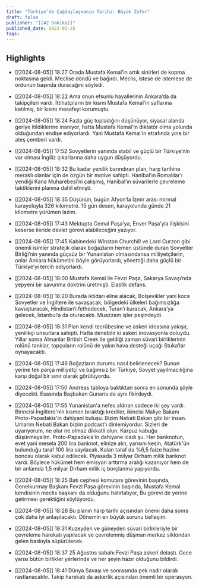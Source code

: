```yaml
---
title: "Türkiye’de Çağdaşlaşmanın Tarihi: Büyük Zafer"
draft: false
publisher: "[[42 Dakika]]"
published_date: 2022-03-25
tags:
---
```



## Highlights
* [[2024-08-05]] 18:27  Orada Mustafa Kemal’in artık sinirleri de kopma noktasına geldi. Meclise döndü ve bağırdı. Meclis, istese de istemese de ordunun başında duracağını söyledi.

* [[2024-08-05]] 18:22  Ama onun efsunlu hayallerinin Ankara’da da takipçileri vardı. İttihatçıların bir kısmı Mustafa Kemal’in saflarına katılmış, bir kısmı mesafeyi korumuştu.

* [[2024-08-05]] 18:24  Fazla güç topladığını düşünüyor, siyasal alanda geriye itildiklerine inanıyor, hatta Mustafa Kemal’in diktatör olma yolunda olduğundan endişe ediyorlardı. Yani Mustafa Kemal’in etrafında yine bir ateş çemberi vardı.

* [[2024-08-05]] 17:52  Sovyetlerin yanında stabil ve güçlü bir Türkiye’nin var olması İngiliz çıkarlarına daha uygun düşüyordu.

* [[2024-08-05]] 18:32  Bu kadar yenilik barındıran plan, harp tarihine meraklı olanlar için de özgün bir motive sahipti. Hanibal’ın Romalılar’ı yendiği Kana Muharebesi’ni çalışmış, Hanibal’ın süvarilerle çevreleme taktiklerini planına dahil etmişti.

* [[2024-08-05]] 18:35  Düşünün, bugün Afyon’la İzmir arası normal karayoluyla 326 kilometre. 15 gün desen, karayolunda günde 21 kilometre yürümen lazım.

* [[2024-08-05]] 17:43  Mektupta Cemal Paşa’ya, Enver Paşa’yla ilişkisini keserse ileride devlet görevi alabileceğini yazıyor.

* [[2024-08-05]] 17:45  Kabinedeki Winston Churchill ve Lord Curzon gibi önemli isimler stratejik olarak boğazların hemen üstünde duran Sovyetler Birliği’nin yanında güçsüz bir Yunanistan olmasındansa milliyetçilerin, onlar Ankara hükümetini böyle görüyorlardı, yönettiği daha güçlü bir Türkiye’yi tercih ediyorlardı.

* [[2024-08-05]] 18:00  Mustafa Kemal ile Fevzi Paşa, Sakarya Savaşı’nda yepyeni bir savunma doktrini üretmişti. Elastik defans.

* [[2024-08-05]] 18:20  Burada iktidarı eline alacak, Bolşevikler yani koca Sovyetler ve İngiltere ile savaşacak, bölgedeki ülkeleri bağımsızlığa kavuşturacak, Hindistan’ı fethedecek, Turan’ı kuracak, Ankara’ya gelecek, İstanbul’a da oturacaktı. Muazzam işler peşindeydi.

* [[2024-08-05]] 18:31  Plan kendi tecrübesine ve askeri ideasına yakışır, yenilikçi unsurlara sahipti. Hatta denebilir ki askeri inovasyonla doluydu. Yıllar sonra Almanlar British Creek ile geldiği zaman süvari birliklerinin rolünü tanklar, topçuların rolünü de yakın hava desteği uçağı Stuka’lar oynayacaktı.

* [[2024-08-05]] 17:46  Boğazların durumu nasıl belirlenecek? Bunun yerine tek parça milliyetçi ve bağımsız bir Türkiye, Sovyet yayılmacılığına karşı doğal bir sınır olarak görülüyordu.

* [[2024-08-05]] 17:50  Andreas tabloya baktıktan sonra en sonunda şöyle diyecekti. Esasında Başbakan Gunaris de aynı fikirdeydi.

* [[2024-08-05]] 17:55  Yunanistan'a nefes aldıran sadece iki şey vardı. Birincisi İngiltere'nin kısmen bıraktığı krediler, ikincisi Maliye Bakanı Proto-Papadakis'in dahiyani buluşu. Bizim Nebati Bakan gibi bir insan. Umarım Nebati Bakan bizim podcast'ı dinlemiyordur. Sizleri de uyarıyorum, ne olur ne olmaz dikkatli olun. Karpuz kabuğu düşürmeyelim. Proto-Papadakis'in dahiyane icadı şu. Her banknotun, evet yani mesela 200 lira banknot, elinize alın, yarısını kesin, Atatürk'ün bulunduğu taraf 100 lira sayılacak. Kalan taraf da %6,5 faize hazine bonosu olarak kabul edilecek. Piyasada 3 milyar Dirham milik banknot vardı. Böylece hükümet hem emisyon arttırma aralığı kazanıyor hem de bir anlamda 1,5 milyar Dirham milik iç borçlanma yapıyordu.

* [[2024-08-05]] 18:25  Batı cephesi komutanı görevinin başında, Genelkurmay Başkanı Fevzi Paşa görevinin başında, Mustafa Kemal kendisinin meclis başkanı da olduğunu hatırlatıyor, Bu görevi de yerine getirmesi gerektiğini söylüyordu.

* [[2024-08-05]] 18:28  Bu planın harp tarihi açısından önemi daha sonra çok daha iyi anlaşılacaktı. Dönemin en büyük sorunu belleşim.

* [[2024-08-05]] 18:31  Kuzeyden ve güneyden süvari birlikleriyle bir çevreleme harekatı yapılacak ve çevrelenmiş düşman merkez siklondan gelen baskıyla süpürülecek.

* [[2024-08-05]] 18:37  25 Ağustos sabahı Fevzi Paşa askeri dolaştı. Gece yarısı bütün birlikler yerlerinde ve her şeyin hazır olduğunu bildirdi.

* [[2024-08-05]] 18:41  Dünya Savaşı ve sonrasında pek nadir olarak rastlanacaktır. Takip harekatı da askerlik açısından önemli bir operasyon.

